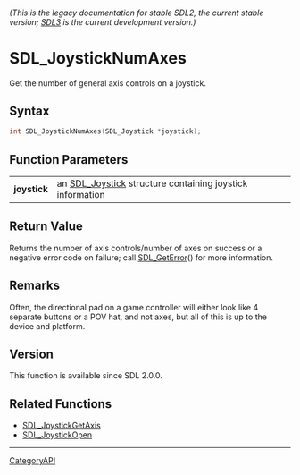 ###### (This is the legacy documentation for stable SDL2, the current stable version; [SDL3](https://wiki.libsdl.org/SDL3/) is the current development version.)
# SDL_JoystickNumAxes

Get the number of general axis controls on a joystick.

## Syntax

```c
int SDL_JoystickNumAxes(SDL_Joystick *joystick);

```

## Function Parameters

|                  |                                                                           |
| ---------------- | ------------------------------------------------------------------------- |
| **joystick**     | an [SDL_Joystick](SDL_Joystick.md) structure containing joystick information |

## Return Value

Returns the number of axis controls/number of axes on success or a negative
error code on failure; call [SDL_GetError](SDL_GetError.md)() for more
information.

## Remarks

Often, the directional pad on a game controller will either look like 4
separate buttons or a POV hat, and not axes, but all of this is up to the
device and platform.

## Version

This function is available since SDL 2.0.0.

## Related Functions

* [SDL_JoystickGetAxis](SDL_JoystickGetAxis.md)
* [SDL_JoystickOpen](SDL_JoystickOpen.md)

----
[CategoryAPI](CategoryAPI.md)
